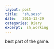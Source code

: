 ```yaml
---
layout: post
title:  "sh,soso"
date:   2015-12-29
categories: Diary
excerpt:  sh,working
---
```

best part of the game.
<br>
